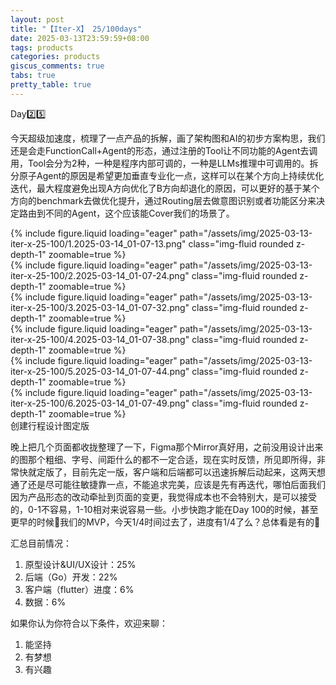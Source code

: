 ```yaml
---
layout: post
title: "【Iter-X】 25/100days"
date: 2025-03-13T23:59:59+08:00
tags: products
categories: products
giscus_comments: true
tabs: true
pretty_table: true
---
```


Day2️⃣5️⃣

今天超级加速度，梳理了一点产品的拆解，画了架构图和AI的初步方案构思，我们还是会走FunctionCall+Agent的形态，通过注册的Tool让不同功能的Agent去调用，Tool会分为2种，一种是程序内部可调的，一种是LLMs推理中可调用的。拆分原子Agent的原因是希望更加垂直专业化一点，这样可以在某个方向上持续优化迭代，最大程度避免出现A方向优化了B方向却退化的原因，可以更好的基于某个方向的benchmark去做优化提升，通过Routing层去做意图识别或者功能区分来决定路由到不同的Agent，这个应该能Cover我们的场景了。

<div class="row mt-3">
    <div class="row mt-3">
        <div class="col-sm mt-0 mb-0">
            {% include figure.liquid loading="eager" path="/assets/img/2025-03-13-iter-x-25-100/1.2025-03-14_01-07-13.png" class="img-fluid rounded z-depth-1" zoomable=true %}
        </div>
        <div class="col-sm mt-0 mb-0">
            {% include figure.liquid loading="eager" path="/assets/img/2025-03-13-iter-x-25-100/2.2025-03-14_01-07-24.png" class="img-fluid rounded z-depth-1" zoomable=true %}
        </div>
    </div>
    <div class="row mt-3">
        <div class="col-sm mt-0 mb-0">
            {% include figure.liquid loading="eager" path="/assets/img/2025-03-13-iter-x-25-100/3.2025-03-14_01-07-32.png" class="img-fluid rounded z-depth-1" zoomable=true %}
        </div>
        <div class="col-sm mt-0 mb-0">
            {% include figure.liquid loading="eager" path="/assets/img/2025-03-13-iter-x-25-100/4.2025-03-14_01-07-38.png" class="img-fluid rounded z-depth-1" zoomable=true %}
        </div>
    </div>
    <div class="row mt-3">
        <div class="col-sm mt-0 mb-0">
            {% include figure.liquid loading="eager" path="/assets/img/2025-03-13-iter-x-25-100/5.2025-03-14_01-07-44.png" class="img-fluid rounded z-depth-1" zoomable=true %}
        </div>
        <div class="col-sm mt-0 mb-0">
            {% include figure.liquid loading="eager" path="/assets/img/2025-03-13-iter-x-25-100/6.2025-03-14_01-07-49.png" class="img-fluid rounded z-depth-1" zoomable=true %}
        </div>
    </div>
</div>
<div class="caption mt-0">
    创建行程设计图定版
</div>

晚上把几个页面都收拢整理了一下，Figma那个Mirror真好用，之前没用设计出来的图那个粗细、字号、间距什么的都不一定合适，现在实时反馈，所见即所得，非常快就定版了，目前先定一版，客户端和后端都可以迅速拆解后动起来，这两天想通了还是尽可能往敏捷靠一点，不能追求完美，应该是先有再迭代，哪怕后面我们因为产品形态的改动牵扯到页面的变更，我觉得成本也不会特别大，是可以接受的，0-1不容易，1-10相对来说容易一些。小步快跑才能在Day 100的时候，甚至更早的时候🚀我们的MVP，今天1/4时间过去了，进度有1/4了么？总体看是有的🥳

汇总目前情况：

1. 原型设计&UI/UX设计：25%
2. 后端（Go）开发：22%
3. 客户端（flutter）进度：6%
4. 数据：6%

如果你认为你符合以下条件，欢迎来聊：

1. 能坚持
2. 有梦想
3. 有兴趣
